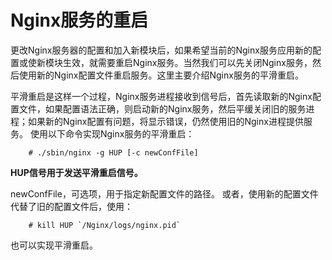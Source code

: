 # Nginx服务的重启

更改Nginx服务器的配置和加入新模块后，如果希望当前的Nginx服务应用新的配置或使新模块生效，就需要重启Nginx服务。当然我们可以先关闭Nginx服务，然后使用新的Nginx配置文件重启服务。这里主要介绍Nginx服务的平滑重启。

平滑重启是这样一个过程，Nginx服务进程接收到信号后，首先读取新的Nginx配置文件，如果配置语法正确，则启动新的Nginx服务，然后平缓关闭旧的服务进程；如果新的Nginx配置有问题，将显示错误，仍然使用旧的Nginx进程提供服务。
使用以下命令实现Nginx服务的平滑重启：
```
    # ./sbin/nginx -g HUP [-c newConfFile]
```

<b>HUP信号用于发送平滑重启信号。</b>

newConfFile，可选项，用于指定新配置文件的路径。
或者，使用新的配置文件代替了旧的配置文件后，使用：
```
    # kill HUP `/Nginx/logs/nginx.pid`
```
也可以实现平滑重启。